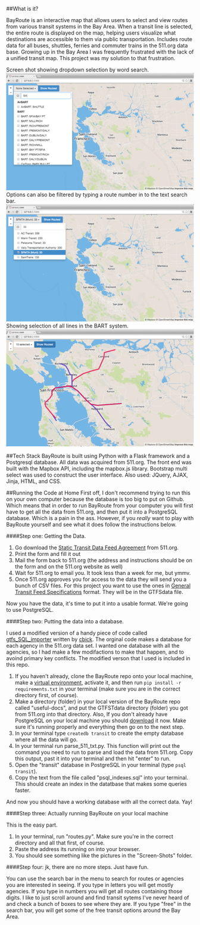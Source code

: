 ##What is it?

BayRoute is an interactive map that allows users to select and view routes from various transit systems in the Bay Area.  When a transit line is selected, the entire route is displayed on the map, helping users visualize what destinations are accessible to them via public transportation.  Includes route data for all buses, shuttles, ferries and commuter trains in the 511.org data base.  Growing up in the Bay Area I was frequently frustrated with the lack of a unified transit map.  This project was my solution to that frustration. 

Screen shot showing dropdown selection by word search.
![alt text](https://github.com/laviniaclare/BayRoute/blob/master/Screen-Shots/Screen%20Shot%202014-08-05%20at%204.30.18%20PM.png)
Options can also be filtered by typing a route number in to the text search bar.
![alt text](https://github.com/laviniaclare/BayRoute/blob/master/Screen-Shots/Screen%20Shot%202014-08-05%20at%204.30.58%20PM.png)
Showing selection of all lines in the BART system.
![alt text](https://github.com/laviniaclare/BayRoute/blob/master/Screen-Shots/Screen%20Shot%202014-08-05%20at%205.01.48%20PM.png)

##Tech Stack
BayRoute is built using Python with a Flask framework and a Postgresql database.  All data was acquired from 511.org. The front end was built with the Mapbox API, including the mapbox.js library.  Bootstrap multi select was used to construct the user interface. Also used: JQuery, AJAX, Jinja, HTML, and CSS.

##Running the Code at Home
First off, I don't recommend trying to run this on your own computer because the database is too big to put on Github.  Which means that in order to run BayRoute from your computer you will first have to get all the data from 511.org, and then put it into a PostgreSQL database.  Which is a pain in the ass.  However, if you *really* want to play with BayRoute yourself and see what it does follow the instructions below.

####Step one: Getting the Data.
1. Go download the [Static Transit Data Feed Agreement](http://511.org/developer-resources_transit-data-feed.asp) from 511.org.
2. Print the form and fill it out
3. Mail the form back to 511.org (the address and instructions should be on the form and on the 511.org website as well)
4. Wait for 511.org to email you.  It took less than a week for me, but ymmv.
5. Once 511.org approves you for access to the data they will send you a bunch of CSV files.  For this project you want to use the ones in [General Transit Feed Specifications](https://developers.google.com/transit/gtfs/) format.  They will be in the GTFSdata file.  

Now you have the data, it's time to put it into a usable format.  We're going to use PostgreSQL.

####Step two: Putting the data into a database.

I used a modified version of a handy piece of code called [gtfs_SQL_importer](https://github.com/cbick/gtfs_SQL_importer) written by [cbick](https://github.com/cbick).  The orginal code makes a database for each agency in the 511.org data set.  I wanted one database with all the agencies, so I had make a few modifactions to make that happen, and to avoind primary key conflicts.  The modified verson that I used is included in this repo. 

1. If you haven't already, clone the BayRoute repo onto your local machine, make a [virtual environment](http://docs.python-guide.org/en/latest/dev/virtualenvs/), activate it, and then run ```pip install -r requirements.txt``` in your terminal (make sure you are in the correct directory first, of course).
2. Make a directory (folder) in your local version of the BayRoute repo called "useful-docs", and put the GTFSTdata directory (folder) you got from 511.org into that directory.  Also, If you don't already have PostgreSQL on your local machine you should [download](http://www.postgresql.org/download/) it now.  Make sure it's running properly and everything then go on to the next step.
3. In your terminal type ```createdb transit``` to create the empty database where all the 
data will go.
4. In your terminal run parse_511_txt.py.  This function will print out the command you need to run to parse and load the data from 511.org.  Copy this output, past it into your terminal and then hit "enter" to run.
5. Open the "transit" database in PostgreSQL in your terminal (type ```psql transit```).
6. Copy the text from the file called "psql_indexes.sql" into your terminal.  This should create an index in the datatbase that makes some queries faster.

And now you should have a working database with all the correct data.  Yay!

####Step three: Actually running BayRoute on your local machine

This is the easy part. 

1. In your terminal, run "routes.py".  Make sure you're in the correct directory and all that first, of course.
2. Paste the address its running on into your browser.
3. You should see something like the pictures in the "Screen-Shots" folder.

####Step four: jk, there are no more steps.  Just have fun.

You can use the search bar in the menu to search for routes or agencies you are interested in seeing.  If you type in letters you will get mostly agencies.  If you type in numbers you will get all routes containing those digits.  I like to just scroll around and find transit sytems I've never heard of and check a bunch of boxes to see where they are.  If you type "free" in the search bar, you will get some of the free transit options around the Bay Area. 


